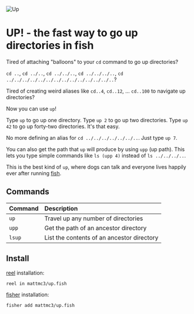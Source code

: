 ![Up](https://github.com/mattmc3/up.fish/blob/resources/up.png?raw=true "Up")

# UP! - the fast way to go up directories in fish

Tired of attaching "balloons" to your `cd` command to go up directories?

`cd ..`, `cd ../..`, `cd ../../..`, `cd ../../../..`, `cd ../../../../../../../../../../../../../..`?

Tired of creating weird aliases like `cd..4`, `cd..12`, ... `cd..100` to navigate up directories?

Now you can use `up`!

Type `up` to go up one directory. Type `up 2` to go up two directories. Type
`up 42` to go up forty-two directories. It's that easy.

No more defining an alias for `cd ../../../../../../..`.  Just type `up 7`.

You can also get the path that `up` will produce by using `upp` (up path).
This lets you type simple commands like `ls (upp 4)` instead of
`ls ../../../..`.

This is the best kind of `up`, where dogs can talk and everyone lives happily
ever after running [fish][fish-shell].

## Commands

| Command | Description                                |
|:--------|:-------------------------------------------|
| `up`    | Travel up any number of directories        |
| `upp`   | Get the path of an ancestor directory      |
| `lsup`  | List the contents of an ancestor directory |

## Install

[reel] installation:

```shell
reel in mattmc3/up.fish
```

[fisher] installation:

```shell
fisher add mattmc3/up.fish
```

[reel]: https://github.com/mattmc3/reel
[fisher]: https://github.com/jorgebucaran/fisher
[fish-shell]: https://fishshell.com
